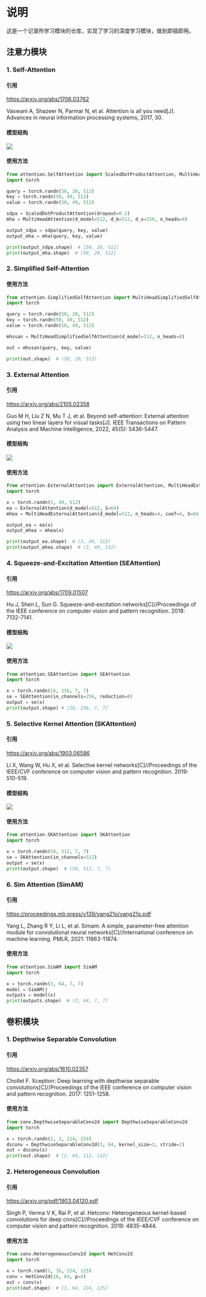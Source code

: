 # 说明
这是一个记录所学习模块的仓库，实现了学习的深度学习模块，做到即插即用。

## 注意力模块

### 1. Self-Attention

#### 引用

https://arxiv.org/abs/1706.03762

Vaswani A, Shazeer N, Parmar N, et al. Attention is all you need[J]. Advances in neural information processing systems, 2017, 30.

#### 模型结构

![](./figure/attention/SelfAttention.png)

#### 使用方法

```python
from attention.SelfAttention import ScaledDotProductAttention, MultiHeadAttention
import torch

query = torch.randn(50, 20, 512)
key = torch.randn(50, 49, 512)
value = torch.randn(50, 49, 512)

sdpa = ScaledDotProductAttention(dropout=0.2)
mha = MultiHeadAttention(d_model=512, d_k=512, d_v=256, n_heads=8)

output_sdpa = sdpa(query, key, value)
output_mha = mha(query, key, value)

print(output_sdpa.shape)  # [50, 20, 512]
print(output_mha.shape)  # [50, 20, 512]
```

### 2. Simplified Self-Attention

#### 使用方法

```python
from attention.SimplifiedSelfAttention import MultiHeadSimplifiedSelfAttention
import torch

query = torch.randn(50, 20, 512)
key = torch.randn(50, 49, 512)
value = torch.randn(50, 49, 512)

mhssan = MultiHeadSimplifiedSelfAttention(d_model=512, n_heads=8)

out = mhssan(query, key, value)

print(out.shape)  # (50, 20, 512)
```

### 3. External Attention

#### 引用

https://arxiv.org/abs/2105.02358

Guo M H, Liu Z N, Mu T J, et al. Beyond self-attention: External attention using two linear layers for visual tasks[J]. IEEE Transactions on Pattern Analysis and Machine Intelligence, 2022, 45(5): 5436-5447.

#### 模型结构

![](./figure/attention/ExternalAttention.png)

#### 使用方法

```python
from attention.ExternalAttention import ExternalAttention, MultiHeadExternalAttention
import torch

x = torch.randn(3, 49, 512)
ea = ExternalAttention(d_model=512, S=64)
mhea = MultiHeadExternalAttention(d_model=512, n_heads=4, coef=4, S=64)

output_ea = ea(x)
output_mhea = mhea(x)

print(output_ea.shape)  # (3, 49, 512)
print(output_mhea.shape)  # (3, 49, 512)
```

### 4. Squeeze-and-Excitation Attention (SEAttention)

#### 引用

https://arxiv.org/abs/1709.01507

Hu J, Shen L, Sun G. Squeeze-and-excitation networks[C]//Proceedings of the IEEE conference on computer vision and pattern recognition. 2018: 7132-7141.

#### 模型结构

![](./figure/attention/SEAttention.png)

#### 使用方法

```python
from attention.SEAttention import SEAttention
import torch

x = torch.randn(16, 256, 7, 7)
se = SEAttention(in_channels=256, reduction=8)
output = se(x)
print(output.shape) # [16, 256, 7, 7]
```

### 5. Selective Kernel Attention (SKAttention)
#### 引用
https://arxiv.org/abs/1903.06586

Li X, Wang W, Hu X, et al. Selective kernel networks[C]//Proceedings of the IEEE/CVF conference on computer vision and pattern recognition. 2019: 510-519.

#### 模型结构

![](./figure/attention/SKAttention.png)

#### 使用方法

```python
from attention.SKAttention import SKAttention
import torch

x = torch.randn(50, 512, 7, 7)
se = SKAttention(in_channels=512)
output = se(x)
print(output.shape)  # (50, 512, 7, 7)
```

### 6. Sim Attention (SimAM)
#### 引用
https://proceedings.mlr.press/v139/yang21o/yang21o.pdf

Yang L, Zhang R Y, Li L, et al. Simam: A simple, parameter-free attention module for convolutional neural networks[C]//International conference on machine learning. PMLR, 2021: 11863-11874.

#### 使用方法

```python
from attention.SimAM import SimAM
import torch

x = torch.randn(3, 64, 7, 7)
model = SimAM()
outputs = model(x)
print(outputs.shape)  # (3, 64, 7, 7)
```


## 卷积模块

### 1. Depthwise Separable Convolution

#### 引用

https://arxiv.org/abs/1610.02357

Chollet F. Xception: Deep learning with depthwise separable convolutions[C]//Proceedings of the IEEE conference on computer vision and pattern recognition. 2017: 1251-1258.

#### 使用方法

```python
from conv.DepthwiseSeparableConv2d import DepthwiseSeparableConv2d
import torch

x = torch.randn(2, 3, 224, 224)
dsconv = DepthwiseSeparableConv2d(3, 64, kernel_size=3, stride=2)
out = dsconv(x)
print(out.shape)  # [2, 64, 112, 112]
```

### 2. Heterogeneous Convolution

#### 引用

https://arxiv.org/pdf/1903.04120.pdf

Singh P, Verma V K, Rai P, et al. Hetconv: Heterogeneous kernel-based convolutions for deep cnns[C]//Proceedings of the IEEE/CVF conference on computer vision and pattern recognition. 2019: 4835-4844.

#### 使用方法

```python
from conv.HeterogeneousConv2d import HetConv2d
import torch

x = torch.rand(1, 16, 224, 125)
conv = HetConv2d(16, 64, p=4)
out = conv(x)
print(out.shape)  # [1, 64, 224, 125]
```


